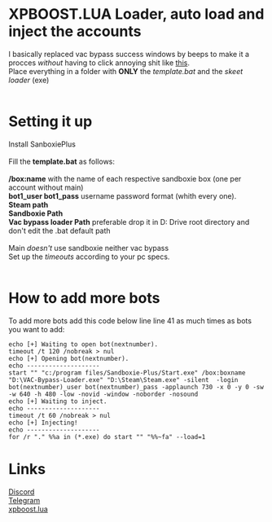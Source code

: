 # XPBOOST.LUA Loader, auto load and inject the accounts
I basically replaced vac bypass success windows by beeps to make it a procces *without* having to click annoying shit like [this](https://cdn.discordapp.com/attachments/984877542529962054/985120358204076032/unknown.png).<br />
Place everything in a folder with **ONLY** the *template.bat* and the *skeet loader* (exe)<br /><br />
# Setting it up
Install SanboxiePlus<br /><br />
Fill the **template.bat** as follows:<br /><br />
**/box:name** with the name of each respective sandboxie box (one per account without main)<br />
**bot1_user bot1_pass** username password format (whith every one).<br />
**Steam path**<br />
**Sandboxie Path**<br />
**Vac bypass loader Path** preferable drop it in D: Drive root directory and don't edit the .bat default path<br /><br />
Main *doesn't* use sandboxie neither vac bypass<br />
Set up the *timeouts* according to your pc specs.<br /><br />
# How to add more bots
To add more bots add this code below line line 41 as much times as bots you want to add:<br />
```
echo [+] Waiting to open bot(nextnumber).
timeout /t 120 /nobreak > nul
echo [+] Opening bot(nextnumber).
echo --------------------
start "" "c:/program files/Sandboxie-Plus/Start.exe" /box:boxname "D:\VAC-Bypass-Loader.exe" "D:\Steam\Steam.exe" -silent  -login bot(nextnumber)_user bot(nextnumber)_pass -applaunch 730 -x 0 -y 0 -sw -w 640 -h 480 -low -novid -window -noborder -nosound
echo [+] Waiting to inject.
echo --------------------
timeout /t 60 /nobreak > nul
echo [+] Injecting!
echo --------------------
for /r "." %%a in (*.exe) do start "" "%%~fa" --load=1
```
# Links
[Discord](https://discord.gg/kws)<br />
[Telegram](https://t.me/kwaytv)<br />
[xpboost.lua](https://discord.gg/xpboost)